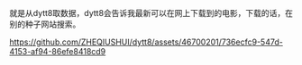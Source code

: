 
就是从dytt8取数据，dytt8会告诉我最新可以在网上下载到的电影，下载的话，在别的种子网站搜索。

https://github.com/ZHEQIUSHUI/dytt8/assets/46700201/736ecfc9-547d-4153-af94-86efe8418cd9

